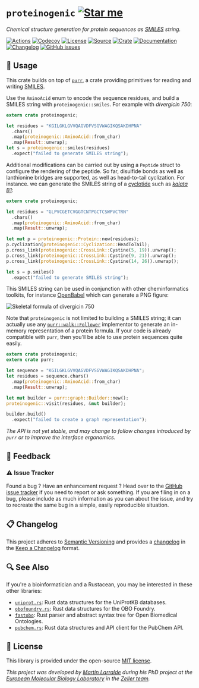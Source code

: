 # `proteinogenic` [![Star me](https://img.shields.io/github/stars/althonos/proteinogenic.svg?style=social&label=Star&maxAge=3600)](https://github.com/althonos/proteinogenic/stargazers)

*Chemical structure generation for protein sequences as [SMILES] string.*

[SMILES]: https://en.wikipedia.org/wiki/Simplified_molecular-input_line-entry_system

[![Actions](https://img.shields.io/github/workflow/status/althonos/proteinogenic/Test?style=flat-square&maxAge=600)](https://github.com/althonos/proteinogenic/actions)
[![Codecov](https://img.shields.io/codecov/c/gh/althonos/proteinogenic/master.svg?style=flat-square&maxAge=600)](https://codecov.io/gh/althonos/proteinogenic)
[![License](https://img.shields.io/badge/license-MIT-blue.svg?style=flat-square&maxAge=2678400)](https://choosealicense.com/licenses/mit/)
[![Source](https://img.shields.io/badge/source-GitHub-303030.svg?maxAge=2678400&style=flat-square)](https://github.com/althonos/proteinogenic)
[![Crate](https://img.shields.io/crates/v/proteinogenic.svg?maxAge=600&style=flat-square)](https://crates.io/crates/proteinogenic)
[![Documentation](https://img.shields.io/badge/docs.rs-latest-4d76ae.svg?maxAge=2678400&style=flat-square)](https://docs.rs/proteinogenic)
[![Changelog](https://img.shields.io/badge/keep%20a-changelog-8A0707.svg?maxAge=2678400&style=flat-square)](https://github.com/althonos/proteinogenic/blob/master/CHANGELOG.md)
[![GitHub issues](https://img.shields.io/github/issues/althonos/proteinogenic.svg?style=flat-square&maxAge=600)](https://github.com/althonos/proteinogenic/issues)


## 🔌 Usage

This crate builds on top of [`purr`](https://docs.rs/purr), a crate providing
primitives for reading and writing [SMILES].

Use the `AminoAcid` enum to encode the sequence residues, and build a SMILES
string with `proteinogenic::smiles`. For example with *divergicin 750*:

```rust
extern crate proteinogenic;

let residues = "KGILGKLGVVQAGVDFVSGVWAGIKQSAKDHPNA"
  .chars()
  .map(proteinogenic::AminoAcid::from_char)
  .map(Result::unwrap);
let s = proteinogenic::smiles(residues)
  .expect("failed to generate SMILES string");
```

Additional modifications can be carried out by using a `Peptide` struct to
configure the rendering of the peptide. So far, disulfide bonds as well as
lanthionine bridges are supported, as well as head-to-tail cyclization.
For instance. we can generate the SMILES string of a
[cyclotide](https://en.wikipedia.org/wiki/Cyclotide) such as
[*kalata B1*](https://www.uniprot.org/uniprot/P56254):

```rust
extern crate proteinogenic;

let residues = "GLPVCGETCVGGTCNTPGCTCSWPVCTRN"
  .chars()
  .map(proteinogenic::AminoAcid::from_char)
  .map(Result::unwrap);

let mut p = proteinogenic::Protein::new(residues);
p.cyclization(proteinogenic::Cyclization::HeadToTail);
p.cross_link(proteinogenic::CrossLink::Cystine(5, 19)).unwrap();
p.cross_link(proteinogenic::CrossLink::Cystine(9, 21)).unwrap();
p.cross_link(proteinogenic::CrossLink::Cystine(14, 26)).unwrap();

let s = p.smiles()
  .expect("failed to generate SMILES string");
```

This SMILES string can be used in conjunction with other cheminformatics toolkits,
for instance [OpenBabel](http://openbabel.org/wiki/Main_Page) which can generate a PNG figure:

![Skeletal formula of divergicin 750](https://raw.github.com/althonos/proteinogenic/master/static/divergicin.png)

Note that `proteinogenic` is not limited to building a SMILES string; it can
actually use any [`purr::walk::Follower`](https://docs.rs/purr/latest/purr/walk/trait.Follower.html)
implementor to generate an in-memory representation of a protein formula. If
your code is already compatible with `purr`, then you'll be able to use
protein sequences quite easily.

```rust
extern crate proteinogenic;
extern crate purr;

let sequence = "KGILGKLGVVQAGVDFVSGVWAGIKQSAKDHPNA";
let residues = sequence.chars()
  .map(proteinogenic::AminoAcid::from_char)
  .map(Result::unwrap);

let mut builder = purr::graph::Builder::new();
proteinogenic::visit(residues, &mut builder);

builder.build()
  .expect("failed to create a graph representation");
```

*The API is not yet stable, and may change to follow changes introduced by
`purr` or to improve the interface ergonomics.*

## 💭 Feedback

### ⚠️ Issue Tracker

Found a bug ? Have an enhancement request ? Head over to the [GitHub issue
tracker](https://github.com/althonos/proteinogenic/issues) if you need to report
or ask something. If you are filing in on a bug, please include as much
information as you can about the issue, and try to recreate the same bug
in a simple, easily reproducible situation.

<!-- ### 🏗️ Contributing

Contributions are more than welcome! See
[`CONTRIBUTING.md`](https://github.com/althonos/proteinogenic/blob/main/CONTRIBUTING.md)
for more details. -->

## 📋 Changelog

This project adheres to [Semantic Versioning](http://semver.org/spec/v2.0.0.html)
and provides a [changelog](https://github.com/althonos/proteinogenic/blob/master/CHANGELOG.md)
in the [Keep a Changelog](http://keepachangelog.com/en/1.0.0/) format.

## 🔍 See Also

If you're a bioinformatician and a Rustacean, you may be interested in these
other libraries:

- [`uniprot.rs`](https://github.com/althonos/uniprot.rs): Rust data structures
  for the UniProtKB databases.
- [`obofoundry.rs`](https://github.com/althonos/obofoundry.rs): Rust data
  structures for the OBO Foundry.
- [`fastobo`](https://github.com/fastobo/fastobo): Rust parser and abstract
  syntax tree for Open Biomedical Ontologies.
- [`pubchem.rs`](https://github.com/althonos/pubchem.rs): Rust data structures
  and API client for the PubChem API.

## 📜 License

This library is provided under the open-source
[MIT license](https://choosealicense.com/licenses/mit/).

*This project was developed by [Martin Larralde](https://github.com/althonos/)
during his PhD project at the [European Molecular Biology Laboratory](https://www.embl.de/)
in the [Zeller team](https://github.com/zellerlab).*
